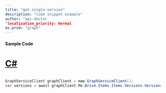 ```yaml
---
title: "get-single-version"
description: "Code snippet example" 
author: "api-doctor
"localization_priority: Normal
ms.prod: "graph"
--- 
```

#### Sample Code
# [C#](#tab/Csharp)

```C#

GraphServiceClient graphClient = new GraphServiceClient();
var versions = await graphClient.Me.Drive.Items.Items.Versions.Versions.Request().GetAsync();

```